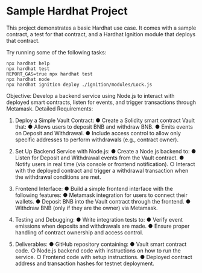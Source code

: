 # Sample Hardhat Project

This project demonstrates a basic Hardhat use case. It comes with a sample contract, a test for that contract, and a Hardhat Ignition module that deploys that contract.

Try running some of the following tasks:

```shell
npx hardhat help
npx hardhat test
REPORT_GAS=true npx hardhat test
npx hardhat node
npx hardhat ignition deploy ./ignition/modules/Lock.js
```



Objective:
Develop a backend service using Node.js to interact with deployed smart contracts, listen for
events, and trigger transactions through Metamask.
Detailed Requirements:
1. Deploy a Simple Vault Contract:
● Create a Solidity smart contract Vault that:
● Allows users to deposit BNB and withdraw BNB.
● Emits events on Deposit and Withdrawal.
● Include access control to allow only specific addresses to perform withdrawals (e.g., contract owner).
2. Set Up Backend Service with Node.js:
● Create a Node.js backend to:
● Listen for Deposit and Withdrawal events from the Vault contract.
●  Notify users in real time (via console or frontend notification).
○ Interact with the deployed contract and trigger a withdrawal transaction when the withdrawal conditions are met.
3. Frontend Interface:
● Build a simple frontend interface with the following features:
● Metamask integration for users to connect their wallets.
●  Deposit BNB into the Vault contract through the frontend.
●  Withdraw BNB (only if they are the owner) via Metamask.

4. Testing and Debugging:
● Write integration tests to:
● Verify event emissions when deposits and withdrawals are made.
● Ensure proper handling of contract ownership and access control.

5. Deliverables:
● GitHub repository containing:
● Vault smart contract code.
○ Node.js backend code with instructions on how to run the service.
○ Frontend code with setup instructions.
● Deployed contract address and transaction hashes for testnet deployment.